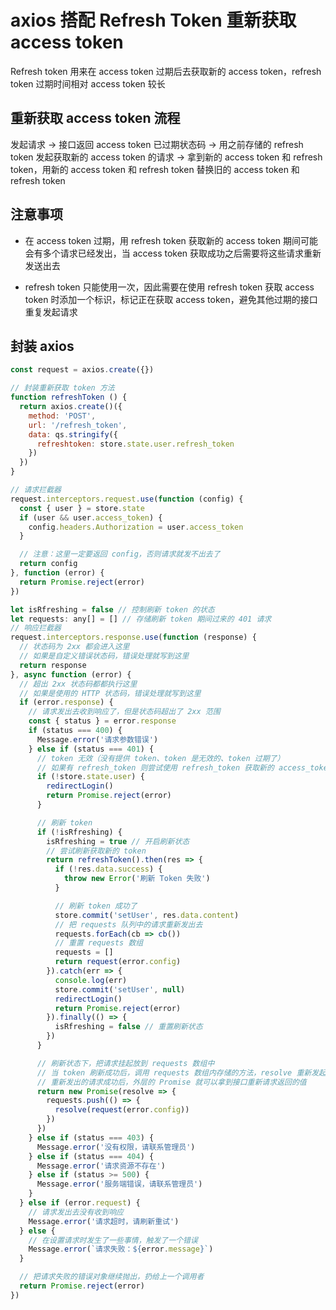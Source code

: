 # axios 搭配 Refresh Token 重新获取 access token

Refresh token 用来在 access token 过期后去获取新的 access token，refresh token 过期时间相对 access token 较长

## 重新获取 access token 流程

发起请求 -> 接口返回 access token 已过期状态码 -> 用之前存储的 refresh token 发起获取新的 access token 的请求 -> 拿到新的 access token 和 refresh token，用新的 access token 和 refresh token 替换旧的 access token 和 refresh token

## 注意事项

- 在 access token 过期，用 refresh token 获取新的 access token 期间可能会有多个请求已经发出，当 access token 获取成功之后需要将这些请求重新发送出去

- refresh token 只能使用一次，因此需要在使用 refresh token 获取 access token 时添加一个标识，标记正在获取 access token，避免其他过期的接口重复发起请求

## 封装 axios

```js
const request = axios.create({})

// 封装重新获取 token 方法 
function refreshToken () {
  return axios.create()({
    method: 'POST',
    url: '/refresh_token',
    data: qs.stringify({
      refreshtoken: store.state.user.refresh_token
    })
  })
}

// 请求拦截器
request.interceptors.request.use(function (config) {
  const { user } = store.state
  if (user && user.access_token) {
    config.headers.Authorization = user.access_token
  }

  // 注意：这里一定要返回 config，否则请求就发不出去了
  return config
}, function (error) {
  return Promise.reject(error)
})

let isRfreshing = false // 控制刷新 token 的状态
let requests: any[] = [] // 存储刷新 token 期间过来的 401 请求
// 响应拦截器
request.interceptors.response.use(function (response) {
  // 状态码为 2xx 都会进入这里
  // 如果是自定义错误状态码，错误处理就写到这里
  return response
}, async function (error) {
  // 超出 2xx 状态码都都执行这里
  // 如果是使用的 HTTP 状态码，错误处理就写到这里
  if (error.response) {
    // 请求发出去收到响应了，但是状态码超出了 2xx 范围
    const { status } = error.response
    if (status === 400) {
      Message.error('请求参数错误')
    } else if (status === 401) {
      // token 无效（没有提供 token、token 是无效的、token 过期了）
      // 如果有 refresh_token 则尝试使用 refresh_token 获取新的 access_token
      if (!store.state.user) {
        redirectLogin()
        return Promise.reject(error)
      }

      // 刷新 token
      if (!isRfreshing) {
        isRfreshing = true // 开启刷新状态
        // 尝试刷新获取新的 token
        return refreshToken().then(res => {
          if (!res.data.success) {
            throw new Error('刷新 Token 失败')
          }

          // 刷新 token 成功了
          store.commit('setUser', res.data.content)
          // 把 requests 队列中的请求重新发出去
          requests.forEach(cb => cb())
          // 重置 requests 数组
          requests = []
          return request(error.config)
        }).catch(err => {
          console.log(err)
          store.commit('setUser', null)
          redirectLogin()
          return Promise.reject(error)
        }).finally(() => {
          isRfreshing = false // 重置刷新状态
        })
      }

      // 刷新状态下，把请求挂起放到 requests 数组中
      // 当 token 刷新成功后，调用 requests 数组内存储的方法，resolve 重新发起的请求
      // 重新发出的请求成功后，外层的 Promise 就可以拿到接口重新请求返回的值
      return new Promise(resolve => {
        requests.push(() => {
          resolve(request(error.config))
        })
      })
    } else if (status === 403) {
      Message.error('没有权限，请联系管理员')
    } else if (status === 404) {
      Message.error('请求资源不存在')
    } else if (status >= 500) {
      Message.error('服务端错误，请联系管理员')
    }
  } else if (error.request) {
    // 请求发出去没有收到响应
    Message.error('请求超时，请刷新重试')
  } else {
    // 在设置请求时发生了一些事情，触发了一个错误
    Message.error(`请求失败：${error.message}`)
  }

  // 把请求失败的错误对象继续抛出，扔给上一个调用者
  return Promise.reject(error)
})
```